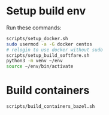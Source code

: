 # Setup build env

Run these commands:

```bash
scripts/setup_docker.sh
sudo usermod -a -G docker centos
# relogin to use docker without sudo
scripts/setup_build_softfare.sh
python3 -m venv ~/env
source ~/env/bin/activate
```

# Build containers
```bash
scripts/build_containers_bazel.sh
```

